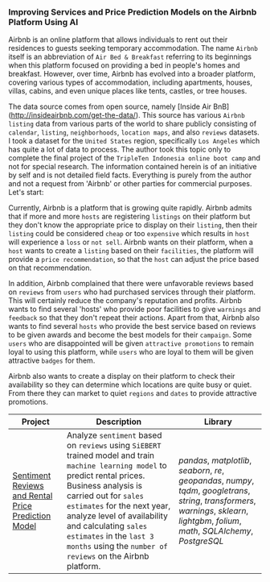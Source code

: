### Improving Services and Price Prediction Models on the Airbnb Platform Using AI

Airbnb is an online platform that allows individuals to rent out their residences to guests seeking temporary accommodation. The name `Airbnb` itself is an abbreviation of `Air Bed & Breakfast` referring to its beginnings when this platform focused on providing a bed in people's homes and breakfast. However, over time, Airbnb has evolved into a broader platform, covering various types of accommodation, including apartments, houses, villas, cabins, and even unique places like tents, castles, or tree houses.

The data source comes from open source, namely [Inside Air BnB] (http://insideairbnb.com/get-the-data/). This source has various `Airbnb listing` data from various parts of the world to share publicly consisting of `calendar`, `listing`, `neighborhoods`, `location maps`, and also `reviews` datasets. I took a dataset for the `United States` region, specifically `Los Angeles` which has quite a lot of data to process. The author took this topic only to complete the final project of the `TripleTen Indonesia online boot camp` and not for special research. The information contained herein is of an initiative by self and is not detailed field facts. Everything is purely from the author and not a request from 'Airbnb' or other parties for commercial purposes. Let's start:

Currently, Airbnb is a platform that is growing quite rapidly. Airbnb admits that if more and more `hosts` are registering `listings` on their platform but they don't know the appropriate price to display on their `listing`, then their `listing` could be considered `cheap` or too `expensive` which results in `host` will experience a `loss` or `not sell`. Airbnb wants on their platform, when a `host` wants to create a `listing` based on their `facilities`, the platform will provide a `price recommendation`, so that the `host` can adjust the price based on that recommendation.

In addition, Airbnb complained that there were unfavorable reviews based on `reviews` from `users` who had purchased services through their platform. This will certainly reduce the company's reputation and profits. Airbnb wants to find several 'hosts' who provide poor facilities to give `warnings` and `feedback` so that they don't repeat their actions. Apart from that, Airbnb also wants to find several `hosts` who provide the best service based on reviews to be given awards and become the best models for their `campaign`. Some `users` who are disappointed will be given `attractive promotions` to remain loyal to using this platform, while `users` who are loyal to them will be given attractive `badges` for them.

Airbnb also wants to create a display on their platform to check their availability so they can determine which locations are quite busy or quiet. From there they can market to quiet `regions` and `dates` to provide attractive promotions.

| Project | Description | Library |
| ------- | ------- | ------- |
| [Sentiment Reviews and Rental Price Prediction Model]() | Analyze `sentiment` based on `reviews` using `SiEBERT` trained model and train `machine learning model` to predict rental prices. Business analysis is carried out for `sales estimates` for the next year, analyze level of availability and calculating `sales estimates` in the `last 3 months` using the `number of reviews` on the Airbnb platform. | *pandas*, *matplotlib*, *seaborn*, *re*, *geopandas*, *numpy*, *tqdm*, *googletrans*, *string*, *transformers*, *warnings*, *sklearn*, *lightgbm*, *folium*, *math*, *SQLAlchemy*, *PostgreSQL* |